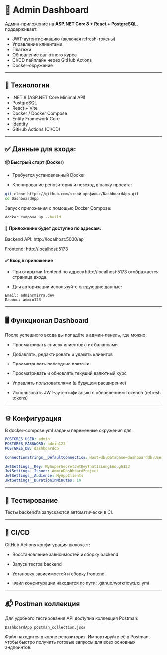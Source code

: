 # 🧠 Admin Dashboard

Aдмин-приложение на **ASP.NET Core 8 + React + PostgreSQL**, поддерживает:

- JWT-аутентификацию (включая refresh-токены)
- Управление клиентами
- Платежи
- Обновление валютного курса
- CI/CD пайплайн через GitHub Actions
- Docker-окружение

---

## 🚀 Технологии

- .NET 8 (ASP.NET Core Minimal API)
- PostgreSQL
- React + Vite
- Docker / Docker Compose
- Entity Framework Core
- Identity
- GitHub Actions (CI/CD)

---


## ✅ Данные для входа:


#### 📦 Быстрый старт (Docker)
- Требуется установленный Docker

- Клонирование репозитория и переход в папку проекта:

```bash
git clone https://github.com/<твой-профиль>/DashboardApp.git
cd DashboardApp
```
Запуск приложения с помощью Docker Compose:

```bash
docker compose up --build
```

#### 🚪 Приложение будет доступно по адресам:


Backend API: http://localhost:5000/api

Frontend: http://localhost:5173


#### ✅  Вход в приложение
- При открытии frontend по адресу http://localhost:5173 отображается страница входа.

- Для авторизации используйте следующие данные:
```
Email: admin@mirra.dev
Пароль: admin123
```
---

## 🖥️ Функционал Dashboard
После успешного входа вы попадёте в админ-панель, где можно:

- Просматривать список клиентов с их балансами

- Добавлять, редактировать и удалять клиентов

- Просматривать последние платежи

- Просматривать и обновлять текущий валютный курс

- Управлять пользователями (в будущем расширение)

- Использовать JWT-аутентификацию с обновлением токенов (refresh tokens)
---

## ⚙️ Конфигурация
В docker-compose.yml заданы переменные окружения для:


```yaml
POSTGRES_USER: admin
POSTGRES_PASSWORD: admin123
POSTGRES_DB: dashboarddb

ConnectionStrings__DefaultConnection: Host=db;Database=dashboarddb;Username=admin;Password=admin123

JwtSettings__Key: MySuperSecretJwtKeyThatIsLongEnough123
JwtSettings__Issuer: AdminDashboardProject
JwtSettings__Audience: MyAppClients
JwtSettings__DurationInMinutes: 10
```
----
## 🧪 Тестирование
Тесты backend'а запускаются автоматически в CI. 

---
## 🔄 CI/CD
GitHub Actions конфигурация включает:

- Восстановление зависимостей и сборку backend

- Запуск тестов backend

- Установку зависимостей и сборку frontend

- Файл конфигурации находится по пути: .github/workflows/ci.yml
---
##  📬 Postman коллекция
Для удобного тестирования API доступна коллекция Postman:

```
DashboardApp.postman_collection.json
```
Файл находится в корне репозитория. Импортируйте её в Postman, чтобы быстро получить готовые запросы для всех основных эндпоинтов.

